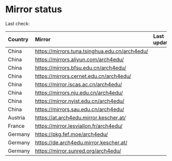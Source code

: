 <script src="./time.js"></script>
# Mirror status
Last check: <script type="text/javascript">localize(1710479898.7591734);</script>

|Country|Mirror|Last update|
|:------|:-----|:----------|
|China|https://mirrors.tuna.tsinghua.edu.cn/arch4edu/|<script type="text/javascript">localize(1710440977);</script>|
|China|https://mirrors.aliyun.com/arch4edu/|<script type="text/javascript">localize(1710440977);</script>|
|China|https://mirrors.bfsu.edu.cn/arch4edu/|<script type="text/javascript">localize(1710440977);</script>|
|China|https://mirrors.cernet.edu.cn/arch4edu/|<script type="text/javascript">localize(1710440977);</script>|
|China|https://mirror.iscas.ac.cn/arch4edu/|<script type="text/javascript">localize(1710440977);</script>|
|China|https://mirrors.nju.edu.cn/arch4edu/|<script type="text/javascript">localize(1710440977);</script>|
|China|https://mirror.nyist.edu.cn/arch4edu/|<script type="text/javascript">localize(1710440977);</script>|
|China|https://mirrors.sau.edu.cn/arch4edu/|<script type="text/javascript">localize(1710440977);</script>|
|Austria|https://at.arch4edu.mirror.kescher.at/|<script type="text/javascript">localize(1710440977);</script>|
|France|https://mirror.lesviallon.fr/arch4edu/|<script type="text/javascript">localize(1710440977);</script>|
|Germany|https://pkg.fef.moe/arch4edu/|<script type="text/javascript">localize(1710440977);</script>|
|Germany|https://de.arch4edu.mirror.kescher.at/|<script type="text/javascript">localize(1710440977);</script>|
|Germany|https://mirror.sunred.org/arch4edu/|<script type="text/javascript">localize(1710440977);</script>|

<script src="./tablefilter/tablefilter.js"></script>
<script src="./table.js"></script>